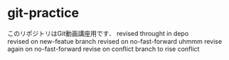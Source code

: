 # git-practice
このリポジトリはGit動画講座用です．
revised throught in depo  
revised on new-featue branch
revised on no-fast-forward
uhmmm revise again on no-fast-forward
revise on conflict branch to rise conflict


 

